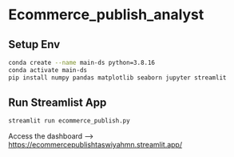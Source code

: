 # Ecommerce_publish_analyst

## Setup Env
```sh
conda create --name main-ds python=3.8.16
conda activate main-ds
pip install numpy pandas matplotlib seaborn jupyter streamlit
```

## Run Streamlist App
```sh
streamlit run ecommerce_publish.py
```

Access the dashboard --> https://ecommercepublishtaswiyahmn.streamlit.app/





